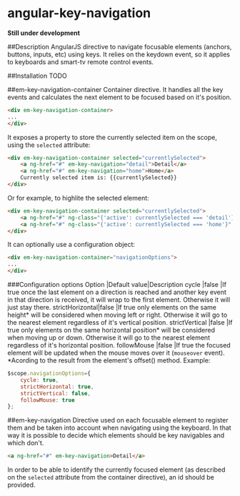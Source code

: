 angular-key-navigation
======================
**Still under development**

##Description
AngularJS directive to navigate focusable elements (anchors, buttons, inputs, etc) using keys.
It relies on the keydown event, so it applies to keyboards and smart-tv remote control events.

##Installation
TODO

##em-key-navigation-container
Container directive. It handles all the key events and calculates the next element to be focused based on it's position.
```HTML
<div em-key-navigation-container>
...
</div>
```
It exposes a property to store the currently selected item on the scope, using the `selected` attribute:
```HTML
<div em-key-navigation-container selected="currentlySelected">
	<a ng-href="#" em-key-navigation="detail">Detail</a>
	<a ng-href="#" em-key-navigation="home">Home</a>
	Currently selected item is: {{currentlySelected}}
</div>
```
Or for example, to highlite the selected element:
```HTML
<div em-key-navigation-container selected="currentlySelected">
	<a ng-href="#" ng-class="{'active': currentlySelected === 'detail'}" em-key-navigation="detail">Detail</a>
	<a ng-href="#" ng-class="{'active': currentlySelected === 'home'}" em-key-navigation="home">Home</a>
</div>
```
It can optionally use a configuration object:
```HTML
<div em-key-navigation-container="navigationOptions">
...
</div>
```

###Configuration options
Option          |Default value|Description
cycle           |false        |If true once the last element on a direction is reached and another key event in that direction is received, it will wrap to the first element. Otherwise it will just stay there.
strictHorizontal|false        |If true only elements on the same height* will be considered when moving left or right. Otherwise it will go to the nearest element regardless of it's vertical position.
strictVertical  |false        |If true only elements on the same horizontal position* will be considered when moving up or down. Otherwise it will go to the nearest element regardless of it's horizontal position.
followMouse     |false        |If true the focused element will be updated when the mouse moves over it (`mouseover` event).
*Acording to the result from the element's offset() method.
Example:
```JavaScript
$scope.navigationOptions={
	cycle: true,
	strictHorizontal: true,
	strictVertical: false,
	followMouse: true
};
```
##em-key-navigation
Directive used on each focusable element to register them and be taken into account when navigating using the keyboard. In that way it is possible to decide which elements should be key navigables and which don't.
```HTML
<a ng-href="#" em-key-navigation>Detail</a>
```
In order to be able to identify the currently focused element (as described on the `selected` attribute from the container directive), an id should be provided.
